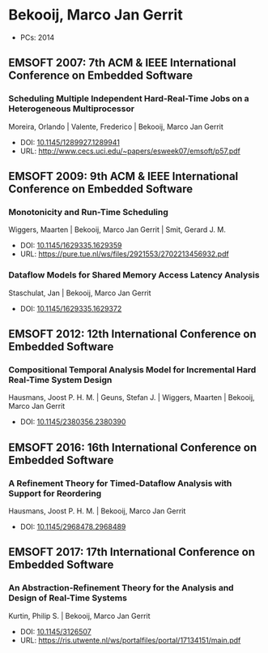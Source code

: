 # Bekooij, Marco Jan Gerrit

* PCs: 2014

## EMSOFT 2007: 7th ACM & IEEE International Conference on Embedded Software

### Scheduling Multiple Independent Hard-Real-Time Jobs on a Heterogeneous Multiprocessor
Moreira, Orlando | Valente, Frederico | Bekooij, Marco Jan Gerrit
* DOI: [10.1145/1289927.1289941](https://doi.org/10.1145/1289927.1289941)
* URL: <http://www.cecs.uci.edu/~papers/esweek07/emsoft/p57.pdf>

## EMSOFT 2009: 9th ACM & IEEE International Conference on Embedded Software

### Monotonicity and Run-Time Scheduling
Wiggers, Maarten | Bekooij, Marco Jan Gerrit | Smit, Gerard J. M.
* DOI: [10.1145/1629335.1629359](https://doi.org/10.1145/1629335.1629359)
* URL: <https://pure.tue.nl/ws/files/2921553/2702213456932.pdf>

### Dataflow Models for Shared Memory Access Latency Analysis
Staschulat, Jan | Bekooij, Marco Jan Gerrit
* DOI: [10.1145/1629335.1629372](https://doi.org/10.1145/1629335.1629372)

## EMSOFT 2012: 12th International Conference on Embedded Software

### Compositional Temporal Analysis Model for Incremental Hard Real-Time System Design
Hausmans, Joost P. H. M. | Geuns, Stefan J. | Wiggers, Maarten | Bekooij, Marco Jan Gerrit
* DOI: [10.1145/2380356.2380390](https://doi.org/10.1145/2380356.2380390)

## EMSOFT 2016: 16th International Conference on Embedded Software

### A Refinement Theory for Timed-Dataflow Analysis with Support for Reordering
Hausmans, Joost P. H. M. | Bekooij, Marco Jan Gerrit
* DOI: [10.1145/2968478.2968489](https://doi.org/10.1145/2968478.2968489)

## EMSOFT 2017: 17th International Conference on Embedded Software

### An Abstraction-Refinement Theory for the Analysis and Design of Real-Time Systems
Kurtin, Philip S. | Bekooij, Marco Jan Gerrit
* DOI: [10.1145/3126507](https://doi.org/10.1145/3126507)
* URL: <https://ris.utwente.nl/ws/portalfiles/portal/17134151/main.pdf>


